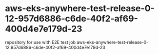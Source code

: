 # aws-eks-anywhere-test-release-0-12-957d6886-c6de-40f2-af69-400d4e7e179d-23
repository for use with E2E test job aws-eks-anywhere-test-release-0-12:957d6886-c6de-40f2-af69-400d4e7e179d-23
